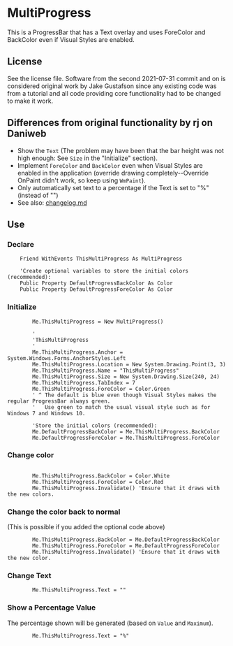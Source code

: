 # MultiProgress
This is a ProgressBar that has a Text overlay and uses ForeColor and BackColor even if Visual Styles are enabled.


## License
See the license file. Software from the second 2021-07-31 commit and on is considered original work by Jake Gustafson since any existing code was from a tutorial and all code providing core functionality had to be changed to make it work.


## Differences from original functionality by rj on Daniweb
- Show the `Text` (The problem may have been that the bar height was not high enough: See `Size` in the "Initialize" section).
- Implement `ForeColor` and `BackColor` even when Visual Styles are enabled in the application (override drawing completely--Override OnPaint didn't work, so keep using `WmPaint`).
- Only automatically set text to a percentage if the Text is set to "%" (instead of "")
- See also: [changelog.md](changelog.md)


## Use

### Declare
```vb.net
    Friend WithEvents ThisMultiProgress As MultiProgress

	'Create optional variables to store the initial colors (recommended):
    Public Property DefaultProgressBackColor As Color
    Public Property DefaultProgressForeColor As Color

```

### Initialize
```vb.net
        Me.ThisMultiProgress = New MultiProgress()

        '
        'ThisMultiProgress
        '
        Me.ThisMultiProgress.Anchor = System.Windows.Forms.AnchorStyles.Left
        Me.ThisMultiProgress.Location = New System.Drawing.Point(3, 3)
        Me.ThisMultiProgress.Name = "ThisMultiProgress"
        Me.ThisMultiProgress.Size = New System.Drawing.Size(240, 24)
        Me.ThisMultiProgress.TabIndex = 7
        Me.ThisMultiProgress.ForeColor = Color.Green
		' ^ The default is blue even though Visual Styles makes the regular ProgressBar always green.
		'   Use green to match the usual visual style such as for Windows 7 and Windows 10.
		
		'Store the initial colors (recommended):
		Me.DefaultProgressBackColor = Me.ThisMultiProgress.BackColor
		Me.DefaultProgressForeColor = Me.ThisMultiProgress.ForeColor
```

### Change color
```vb.net

        Me.ThisMultiProgress.BackColor = Color.White
        Me.ThisMultiProgress.ForeColor = Color.Red
        Me.ThisMultiProgress.Invalidate() 'Ensure that it draws with the new colors.

```

### Change the color back to normal
(This is possible if you added the optional code above)
```vb.net
        Me.ThisMultiProgress.BackColor = Me.DefaultProgressBackColor
        Me.ThisMultiProgress.ForeColor = Me.DefaultProgressForeColor
        Me.ThisMultiProgress.Invalidate() 'Ensure that it draws with the new color.
```

### Change Text
```vb.net
        Me.ThisMultiProgress.Text = ""
```

### Show a Percentage Value
The percentage shown will be generated (based on `Value` and `Maximum`).
```vb.net
        Me.ThisMultiProgress.Text = "%"
```
